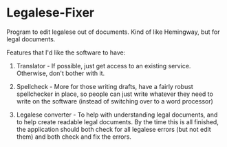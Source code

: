 # Legalese-Fixer
Program to edit legalese out of documents. Kind of like Hemingway, but for legal documents.

Features that I'd like the software to have:
1. Translator - If possible, just get access to an existing service. Otherwise, don't bother with it.

2. Spellcheck - More for those writing drafts, have a fairly robust spellchecker in place, so people can just write whatever they need to write on the software (instead of switching over to a word processor)

3. Legalese converter - To help with understanding legal documents, and to help create readable legal documents. By the time this is all finished, the application should both check for all legalese errors (but not edit them) and both check and fix the errors.
